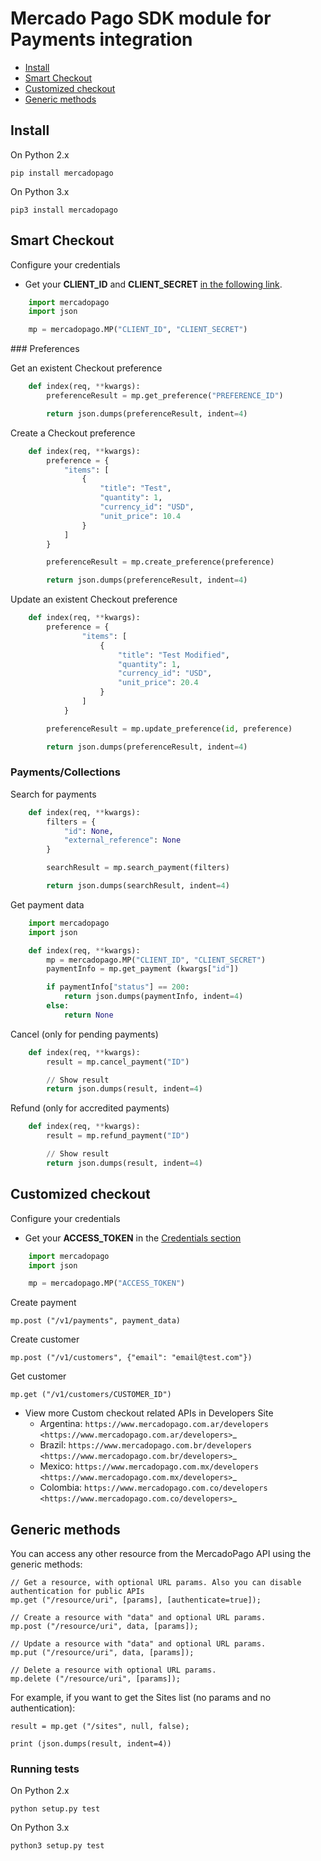 # Mercado Pago SDK module for Payments integration


* [Install](#bookmark_install)
* [Smart Checkout](#bookmark_smart_checkout)
* [Customized checkout](#bookmark_customized_checkout)
* [Generic methods](#bookmark_generic_methods)

## Install


On Python 2.x

``pip install mercadopago``

On Python 3.x

``pip3 install mercadopago``

## Smart Checkout


Configure your credentials


- Get your **CLIENT_ID** and **CLIENT_SECRET** [in the following link]([FAKER][CREDENTIALS][URL]).


``` python
    import mercadopago
    import json

    mp = mercadopago.MP("CLIENT_ID", "CLIENT_SECRET")
```

### Preferences


Get an existent Checkout preference



``` python
    def index(req, **kwargs):
        preferenceResult = mp.get_preference("PREFERENCE_ID")

        return json.dumps(preferenceResult, indent=4)
```

Create a Checkout preference

``` python
    def index(req, **kwargs):
        preference = {
            "items": [
                {
                    "title": "Test",
                    "quantity": 1,
                    "currency_id": "USD",
                    "unit_price": 10.4
                }
            ]
        }

        preferenceResult = mp.create_preference(preference)

        return json.dumps(preferenceResult, indent=4)
```
Update an existent Checkout preference


``` python
    def index(req, **kwargs):
        preference = {
                "items": [
                    {
                        "title": "Test Modified",
                        "quantity": 1,
                        "currency_id": "USD",
                        "unit_price": 20.4
                    }
                ]
            }

        preferenceResult = mp.update_preference(id, preference)

        return json.dumps(preferenceResult, indent=4)
```
### Payments/Collections


Search for payments
``` python
    def index(req, **kwargs):
        filters = {
            "id": None,
            "external_reference": None
        }

        searchResult = mp.search_payment(filters)

        return json.dumps(searchResult, indent=4)
```

Get payment data

``` python
    import mercadopago
    import json

    def index(req, **kwargs):
        mp = mercadopago.MP("CLIENT_ID", "CLIENT_SECRET")
        paymentInfo = mp.get_payment (kwargs["id"])

        if paymentInfo["status"] == 200:
            return json.dumps(paymentInfo, indent=4)
        else:
            return None
```

Cancel (only for pending payments)

``` python
    def index(req, **kwargs):
        result = mp.cancel_payment("ID")

        // Show result
        return json.dumps(result, indent=4)
```

Refund (only for accredited payments)

``` python
    def index(req, **kwargs):
        result = mp.refund_payment("ID")

        // Show result
        return json.dumps(result, indent=4)
```

## Customized checkout


Configure your credentials

* Get your **ACCESS_TOKEN** in the [Credentials section]([FAKER][CREDENTIALS][URL])


``` python
    import mercadopago
    import json

    mp = mercadopago.MP("ACCESS_TOKEN")
```


Create payment

    mp.post ("/v1/payments", payment_data)

Create customer


    mp.post ("/v1/customers", {"email": "email@test.com"})

Get customer


    mp.get ("/v1/customers/CUSTOMER_ID")

* View more Custom checkout related APIs in Developers Site
    * Argentina: `https://www.mercadopago.com.ar/developers <https://www.mercadopago.com.ar/developers>`_
    * Brazil: `https://www.mercadopago.com.br/developers <https://www.mercadopago.com.br/developers>`_
    * Mexico: `https://www.mercadopago.com.mx/developers <https://www.mercadopago.com.mx/developers>`_
    * Colombia: `https://www.mercadopago.com.co/developers <https://www.mercadopago.com.co/developers>`_

## Generic methods


You can access any other resource from the MercadoPago API using the generic methods:



    // Get a resource, with optional URL params. Also you can disable authentication for public APIs
    mp.get ("/resource/uri", [params], [authenticate=true]);

    // Create a resource with "data" and optional URL params.
    mp.post ("/resource/uri", data, [params]);

    // Update a resource with "data" and optional URL params.
    mp.put ("/resource/uri", data, [params]);

    // Delete a resource with optional URL params.
    mp.delete ("/resource/uri", [params]);

For example, if you want to get the Sites list (no params and no authentication):


    result = mp.get ("/sites", null, false);

    print (json.dumps(result, indent=4))

### Running tests


On Python 2.x

``python setup.py test``

On Python 3.x

``python3 setup.py test``
